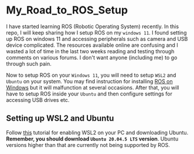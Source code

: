 # My_Road_to_ROS_Setup

I have started learning ROS (Robotic Operating System) recently. In this repo, I will keep sharing how I setup ROS on my `windows 11`. I found setting up ROS on windows 11 and accessing peripherals such as camera and USB device complicated. The resources available online are confusing and I wasted a lot of time in the last two weeks reading and testing through comments on various forums. I don't want anyone (including me) to go through such pain. 

Now to setup ROS on your `Windows 11`, you will need to setup `WSL2` and `Ubuntu` on your system. You may find instruction for installing [ROS on Windows](http://wiki.ros.org/Installation/Windows) but it will malfunction at several occasions. After that, you will have to setup ROS inside your `Ubuntu` and then configure settings for accessing USB drives etc. 

## Setting up WSL2 and Ubuntu

Follow [this](https://www.youtube.com/watch?v=wjbbl0TTMeo) tutorial for enabling WSL2 on your PC and downloading Ubuntu. **Remember, you should download `Ubuntu 20.04.5 LTS` version**. Ubuntu versions higher than that are currently not being supported by ROS. 